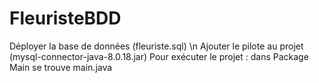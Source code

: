 # FleuristeBDD

Déployer la base de données (fleuriste.sql) \n
Ajouter le pilote au projet (mysql-connector-java-8.0.18.jar)
Pour exécuter le projet : dans Package Main se trouve main.java
